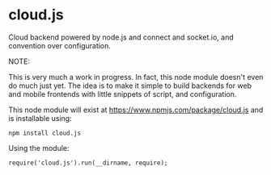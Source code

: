 cloud.js
========

Cloud backend powered by node.js and connect and socket.io, and convention
over configuration.

NOTE:

This is very much a work in progress. In fact, this node module doesn't even
do much just yet. The idea is to make it simple to build backends for web and
mobile frontends with little snippets of script, and configuration.

This node module will exist at https://www.npmjs.com/package/cloud.js and is
installable using:

    npm install cloud.js

Using the module:

    require('cloud.js').run(__dirname, require);


